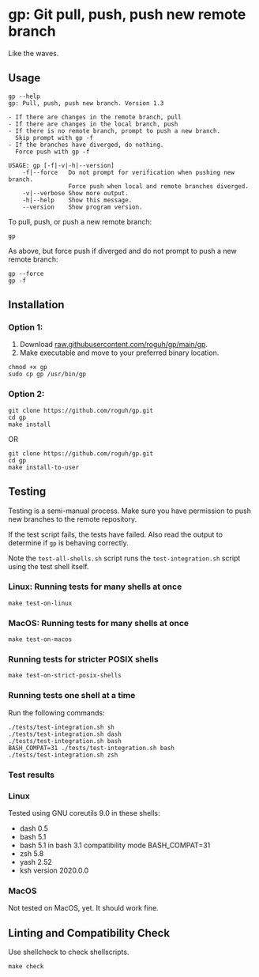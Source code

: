 # gp: Git pull, push, push new remote branch

<!--
EDIT README.template.md, not README.md directly.
Use `make build-readme to update the README file
-->

Like the waves.

## Usage

```
gp --help
gp: Pull, push, push new branch. Version 1.3

- If there are changes in the remote branch, pull
- If there are changes in the local branch, push
- If there is no remote branch, prompt to push a new branch.
  Skip prompt with gp -f
- If the branches have diverged, do nothing.
  Force push with gp -f

USAGE: gp [-f|-v|-h|--version]
    -f|--force   Do not prompt for verification when pushing new branch.
                 Force push when local and remote branches diverged.
    -v|--verbose Show more output.
    -h|--help    Show this message.
    --version    Show program version.

```

To pull, push, or push a new remote branch:

```
gp
```

As above, but force push if diverged and do not prompt to push a new remote branch:

```
gp --force
gp -f
```

## Installation

### Option 1:

1. Download [raw.githubusercontent.com/roguh/gp/main/gp](https://raw.githubusercontent.com/roguh/gp/main/gp).
2. Make executable and move to your preferred binary location.

```
chmod +x gp
sudo cp gp /usr/bin/gp
```

### Option 2:

```
git clone https://github.com/roguh/gp.git
cd gp
make install
```

OR

```
git clone https://github.com/roguh/gp.git
cd gp
make install-to-user
```

## Testing

Testing is a semi-manual process.
Make sure you have permission to push new branches to the remote repository.

If the test script fails, the tests have failed.
Also read the output to determine if `gp` is behaving correctly.

Note the `test-all-shells.sh` script runs the `test-integration.sh` script using the test shell itself.

### Linux: Running tests for many shells at once

```
make test-on-linux
```

### MacOS: Running tests for many shells at once

```
make test-on-macos
```

### Running tests for stricter POSIX shells

```
make test-on-strict-posix-shells
```

### Running tests one shell at a time

Run the following commands:

```
./tests/test-integration.sh sh
./tests/test-integration.sh dash
./tests/test-integration.sh bash
BASH_COMPAT=31 ./tests/test-integration.sh bash
./tests/test-integration.sh zsh
```

### Test results

### Linux

Tested using GNU coreutils 9.0 in these shells:

- dash 0.5
- bash 5.1
- bash 5.1 in bash 3.1 compatibility mode BASH_COMPAT=31
- zsh 5.8
- yash 2.52
- ksh version 2020.0.0

### MacOS

Not tested on MacOS, yet. It should work fine.

## Linting and Compatibility Check

Use shellcheck to check shellscripts.

```
make check
```
